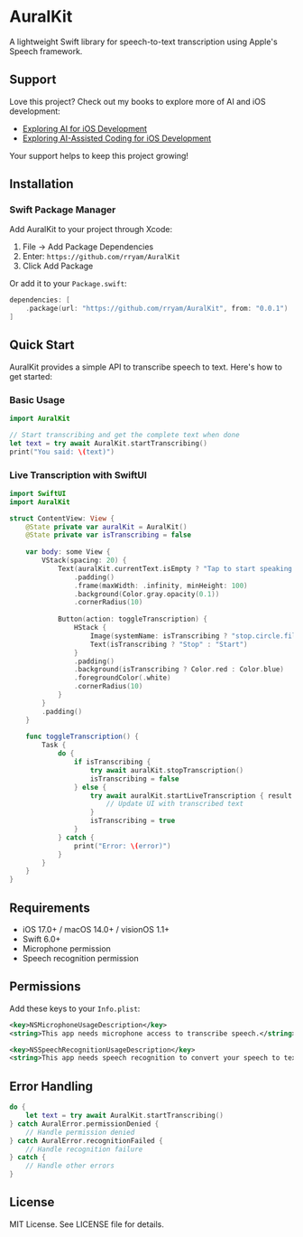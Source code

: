 # AuralKit

A lightweight Swift library for speech-to-text transcription using Apple's Speech framework.

## Support

Love this project? Check out my books to explore more of AI and iOS development:
- [Exploring AI for iOS Development](https://academy.rudrank.com/product/ai)
- [Exploring AI-Assisted Coding for iOS Development](https://academy.rudrank.com/product/ai-assisted-coding)

Your support helps to keep this project growing!

## Installation

### Swift Package Manager

Add AuralKit to your project through Xcode:
1. File → Add Package Dependencies
2. Enter: `https://github.com/rryam/AuralKit`
3. Click Add Package

Or add it to your `Package.swift`:

```swift
dependencies: [
    .package(url: "https://github.com/rryam/AuralKit", from: "0.0.1")
]
```

## Quick Start

AuralKit provides a simple API to transcribe speech to text. Here's how to get started:

### Basic Usage

```swift
import AuralKit

// Start transcribing and get the complete text when done
let text = try await AuralKit.startTranscribing()
print("You said: \(text)")
```

### Live Transcription with SwiftUI

```swift
import SwiftUI
import AuralKit

struct ContentView: View {
    @State private var auralKit = AuralKit()
    @State private var isTranscribing = false
    
    var body: some View {
        VStack(spacing: 20) {
            Text(auralKit.currentText.isEmpty ? "Tap to start speaking..." : auralKit.currentText)
                .padding()
                .frame(maxWidth: .infinity, minHeight: 100)
                .background(Color.gray.opacity(0.1))
                .cornerRadius(10)
            
            Button(action: toggleTranscription) {
                HStack {
                    Image(systemName: isTranscribing ? "stop.circle.fill" : "mic.circle.fill")
                    Text(isTranscribing ? "Stop" : "Start")
                }
                .padding()
                .background(isTranscribing ? Color.red : Color.blue)
                .foregroundColor(.white)
                .cornerRadius(10)
            }
        }
        .padding()
    }
    
    func toggleTranscription() {
        Task {
            do {
                if isTranscribing {
                    try await auralKit.stopTranscription()
                    isTranscribing = false
                } else {
                    try await auralKit.startLiveTranscription { result in
                        // Update UI with transcribed text
                    }
                    isTranscribing = true
                }
            } catch {
                print("Error: \(error)")
            }
        }
    }
}
```

## Requirements

- iOS 17.0+ / macOS 14.0+ / visionOS 1.1+
- Swift 6.0+
- Microphone permission
- Speech recognition permission

## Permissions

Add these keys to your `Info.plist`:

```xml
<key>NSMicrophoneUsageDescription</key>
<string>This app needs microphone access to transcribe speech.</string>

<key>NSSpeechRecognitionUsageDescription</key>
<string>This app needs speech recognition to convert your speech to text.</string>
```

## Error Handling

```swift
do {
    let text = try await AuralKit.startTranscribing()
} catch AuralError.permissionDenied {
    // Handle permission denied
} catch AuralError.recognitionFailed {
    // Handle recognition failure
} catch {
    // Handle other errors
}
```


## License

MIT License. See LICENSE file for details.